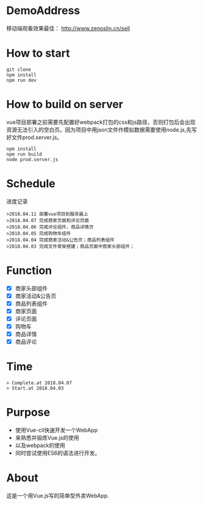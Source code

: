 # DemoAddress
移动端观看效果最佳：
http://www.zenoslin.cn/sell

# How to start
```
git clone
npm install
npm run dev
```

# How to build on server
vue项目部署之前需要先配置好webpack打包的css和js路径，否则打包后会出现资源无法引入的空白页。因为项目中用json文件作模拟数据需要使用node.js,先写好文件prod.server.js。
```
npm install
npm run build
node prod.server.js
```
# Schedule
进度记录
```
>2018.04.11 部署vue项目到服务器上
>2018.04.07 完成商家页面和评论页面
>2018.04.06 完成评论组件，商品详情页
>2018.04.05 完成购物车组件
>2018.04.04 完成商家活动&公告页；商品列表组件
>2018.04.03 完成文件骨架搭建；商品页面中商家头部组件；
```

# Function
- [x] 商家头部组件
- [x] 商家活动&公告页
- [x] 商品列表组件
- [x] 商家页面
- [x] 评论页面
- [x] 购物车
- [x] 商品详情
- [x] 商品评论

# Time
```
> Complete.at 2018.04.07
> Start.at 2018.04.03
```

# Purpose
- 使用Vue-cli快速开发一个WebApp
- 来熟悉并锻炼Vue.js的使用
- 以及webpack的使用
- 同时尝试使用ES6的语法进行开发。

# About
这是一个用Vue.js写的简单型外卖WebApp.
